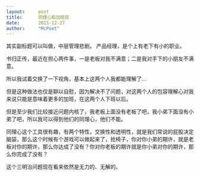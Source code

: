 ```yaml
---
layout:     post
title:      同理心和加班狂
date:       2015-12-27
author:     "McPoet"
---
```


其实副标题可以叫做，中层管理悲剧。
产品经理，是个上有老下有小的职业。

书归正传，最近在担心两件事，一是老板对我不满意；二是我对手下的小朋友不满意。

所以我试着交换了一下视角，基本上这两个人我都能理解了…

但是这种做法也仅是聊以自慰，因为解决不了问题，对这两个人的包容理解心对我来说只能是意味着更多的加班，在这两个人下班以后。

但是至少我们比较接近问题内核了，我老板上面没有老板了吧，我小弟下面没有小弟了吧，所以我可以得到他们的同理心，他们不能。

同理心这个工具很有趣，有两个特性，交换性和透明性，就是我们常说的屁股决定脑袋，那么这个时候有个游戏可以做起来了，抢椅子，你对你小弟的期许，就是老板对你的期许，那么你达成了没有？你对你老板的期许就是你小弟对你的期许，那么你完成了没有？

这个三明治问题现在看来依然是无力的、无解的。

